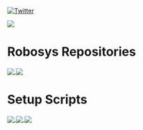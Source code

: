 [![Twitter](https://img.shields.io/twitter/follow/CreateRoboCup?style=social)](https://twitter.com/CreateRoboCup)

<img src="https://github-readme-stats.vercel.app/api?username=MasatoKubotera&count_private=true&theme=react" />

# Robosys Repositories
<a href="https://github.com/MasatoKubotera/RGBLED_RaspPi4_DeviceDriver">
  <img align="center" src="https://github-readme-stats.vercel.app/api/pin/?username=MasatoKubotera&repo=RGBLED_RaspPi4_DeviceDriver&theme=react" />
</a>
<a href="https://github.com/MasatoKubotera/translate">
  <img align="center" src="https://github-readme-stats.vercel.app/api/pin/?username=MasatoKubotera&repo=translate&theme=react" />
</a>

# Setup Scripts

<a href="https://github.com/MasatoKubotera/ubuntu_setup_scripts">
  <img align="center" src="https://github-readme-stats.vercel.app/api/pin/?username=MasatoKubotera&repo=ubuntu_setup_scripts&theme=react" />
</a>
<a href="https://github.com/MasatoKubotera/vscode_setup_script">
  <img align="center" src="https://github-readme-stats.vercel.app/api/pin/?username=MasatoKubotera&repo=vscode_setup_script&theme=react" />
</a>
<a href="https://github.com/MasatoKubotera/wsl_setup_script">
  <img align="center" src="https://github-readme-stats.vercel.app/api/pin/?username=MasatoKubotera&repo=wsl_setup_script&theme=react" />
</a>

<!--https://github.com/anuraghazra/github-readme-stats-->
